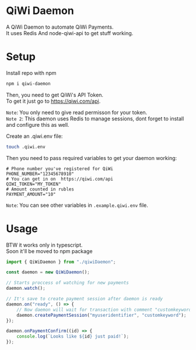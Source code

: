 # QiWi Daemon

A QiWi Daemon to automate QiWi Payments.  
It uses Redis And node-qiwi-api to get stuff working.

# Setup

Install repo with npm
```bash
npm i qiwi-daemon
```

Then, you need to get QiWi's API Token.  
To get it just go to https://qiwi.com/api.

`Note`: You only need to give read permisson for your token.  
`Note 2`: This daemon uses Redis to manage sessions, dont forget to install and configure this as well.

Create an .qiwi.env file:

```bash
touch .qiwi.env
```

Then you need to pass required variables to get your daemon working:

```env
# Phone number you've registered for QiWi
PHONE_NUMBER="12345678910"
# You can get in on  https://qiwi.com/api
QIWI_TOKEN="MY_TOKEN"
# Amount counted in rubles
PAYMENT_AMOUNT="10"
```

`Note`: You can see other variables in `.example.qiwi.env` file.

# Usage

BTW it works only in typescript.  
Soon it'll be moved to npm package

```typescript
import { QiWiDaemon } from "./qiwiDaemon";

const daemon = new QiWiDaemon();

// Starts proccess of watching for new payments
daemon.watch();

// It's save to create payment session after daemon is ready
daemon.on("ready", () => {
    // Now daemon will wait for transaction with comment "customkeyword" and then notify you that "myuseridentifier" paid
    daemon.createPaymentSession("myuseridentifier", "customkeyword");
});

daemon.onPaymentConfirm((id) => {
    console.log(`Looks like ${id} just paid!`);
});
```
